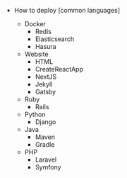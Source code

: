 - How to deploy [common languages]

    - Docker
        - Redis
        - Elasticsearch
        - Hasura
    - Website
        - HTML
        - CreateReactApp
        - NextJS
        - Jekyll
        - Gatsby
    - Ruby
        - Rails
    - Python
        - Django
    - Java
        - Maven
        - Gradle
    - PHP
        - Laravel
        - Symfony
